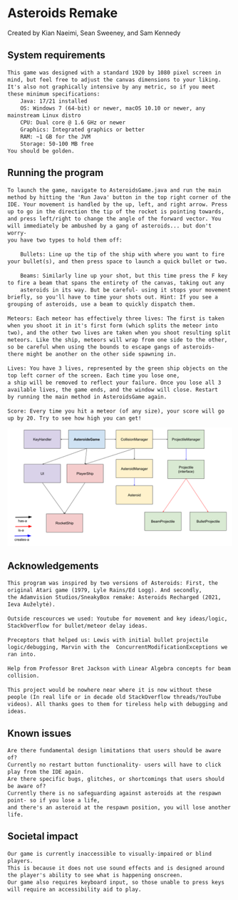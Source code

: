 # Asteroids Remake
Created by Kian Naeimi, Sean Sweeney, and Sam Kennedy

## System requirements
    This game was designed with a standard 1920 by 1080 pixel screen in mind, but feel free to adjust the canvas dimensions to your liking. It's also not graphically intensive by any metric, so if you meet these minimum specifications:
        Java: 17/21 installed
        OS: Windows 7 (64-bit) or newer, macOS 10.10 or newer, any mainstream Linux distro
        CPU: Dual core @ 1.6 GHz or newer
        Graphics: Integrated graphics or better
        RAM: ~1 GB for the JVM 
        Storage: 50-100 MB free
    You should be golden. 



## Running the program
    To launch the game, navigate to AsteroidsGame.java and run the main method by hitting the 'Run Java' button in the top right corner of the
    IDE. Your movement is handled by the up, left, and right arrow. Press up to go in the direction the tip of the rocket is pointing towards,
    and press left/right to change the angle of the forward vector. You will immediately be ambushed by a gang of asteroids... but don't worry-
    you have two types to hold them off:
    
        Bullets: Line up the tip of the ship with where you want to fire your bullet(s), and then press space to launch a quick bullet or two. 
        
        Beams: Similarly line up your shot, but this time press the F key to fire a beam that spans the entirety of the canvas, taking out any 
        asteroids in its way. But be careful- using it stops your movement briefly, so you'll have to time your shots out. Hint: If you see a grouping of asteroids, use a beam to quickly dispatch them.

    Meteors: Each meteor has effectively three lives: The first is taken when you shoot it in it's first form (which splits the meteor into two), and the other two lives are taken when you shoot resulting split meteors. Like the ship, meteors will wrap from one side to the other,
    so be careful when using the bounds to escape gangs of asteroids- there might be another on the other side spawning in. 
    
    Lives: You have 3 lives, represented by the green ship objects on the top left corner of the screen. Each time you lose one, 
    a ship will be removed to reflect your failure. Once you lose all 3 available lives, the game ends, and the window will close. Restart
    by running the main method in AsteroidsGame again.

    Score: Every time you hit a meteor (of any size), your score will go up by 20. Try to see how high you can get!
    
![Class Diagram](./FinalClassDiagram.png)
    


## Acknowledgements
    This program was inspired by two versions of Asteroids: First, the original Atari game (1979, Lyle Rains/Ed Logg). And secondly,
    the Adamvision Studios/SneakyBox remake: Asteroids Recharged (2021, Ieva Auželytė).
    
    Outside rescources we used: Youtube for movement and key ideas/logic, StackOverflow for bullet/meteor delay ideas.

    Preceptors that helped us: Lewis with initial bullet projectile logic/debugging, Marvin with the  ConcurrentModificationExceptions we ran into.
    
    Help from Professor Bret Jackson with Linear Algebra concepts for beam collision. 
    
    This project would be nowhere near where it is now without these people (In real life or in decade old StackOverflow threads/YouTube videos). All thanks goes to them for tireless help with debugging and ideas.

## Known issues
    Are there fundamental design limitations that users should be aware of?
    Currently no restart button functionality- users will have to click play from the IDE again.
    Are there specific bugs, glitches, or shortcomings that users should be aware of?
    Currently there is no safeguarding against asteroids at the respawn point- so if you lose a life, 
    and there's an asteroid at the respawn position, you will lose another life.

## Societal impact
    Our game is currently inaccessible to visually-impaired or blind players.
    This is because it does not use sound effects and is designed around the player's ability to see what is happening onscreen.
    Our game also requires keyboard input, so those unable to press keys will require an accessibility aid to play.

